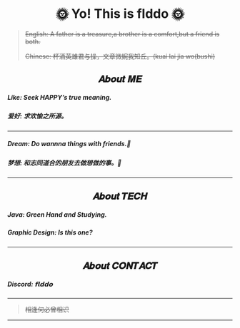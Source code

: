# <center>🌞 Yo! This is flddo 🌞</center>
>~~English: A father is a treasure,a brother is a comfort,but a friend is both.~~
>
>~~Chinese: 杯酒英雄君与操，文章微婉我知丘。(kuai lai jia wo(bushi)~~

## <center>𝑨𝒃𝒐𝒖𝒕 𝑴𝑬</center>

##### Like: Seek *HAPPY’s* true meaning.
##### 爱好: 求欢愉之所源。
------------
##### Dream: Do wannna things with friends.🙏
##### 梦想: 和志同道合的朋友去做想做的事。🙏
------------
## <center>𝑨𝒃𝒐𝒖𝒕 𝑻𝑬𝑪𝑯</center>
##### Java: Green Hand and Studying.
##### Graphic Design: Is this one?
------------
## <center>𝑨𝒃𝒐𝒖𝒕 𝑪𝑶𝑵𝑻𝑨𝑪𝑻</center>
##### Discord: 𝗳𝗹𝗱𝗱𝗼 
------------
>~~相逢何必曾相识~~

------------
